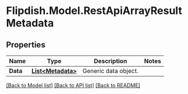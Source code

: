 # Flipdish.Model.RestApiArrayResultMetadata
## Properties

Name | Type | Description | Notes
------------ | ------------- | ------------- | -------------
**Data** | [**List&lt;Metadata&gt;**](Metadata.md) | Generic data object. | 

[[Back to Model list]](../README.md#documentation-for-models) [[Back to API list]](../README.md#documentation-for-api-endpoints) [[Back to README]](../README.md)

